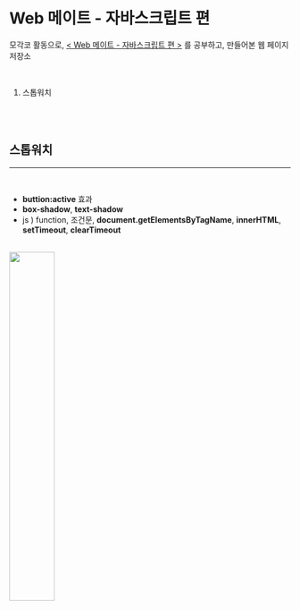 # Web 메이트 - 자바스크립트 편

모각코 활동으로, [< Web 메이트 - 자바스크립트 편 >](https://codemate.kr/project/WEB-메이트-자바스크립트-편 "모각코-코드메이트") 를 공부하고, 만들어본 웹 페이지 저장소

<br>  

1. 스톱워치

<br>
<br>

## 스톱워치

---

<br>

- **buttion:active** 효과
- **box-shadow**, **text-shadow**
- js ) function, 조건문, **document.getElementsByTagName**, **innerHTML**, **setTimeout**, **clearTimeout**

<br>

<img src = "https://user-images.githubusercontent.com/73464584/158738964-79ed7dc8-dc84-4a77-89fb-33d3d7f9f893.gif" width = "40%" height = "40%">
